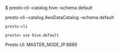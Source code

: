 

$ presto-cli –catalog hive –schema default

presto-cli –catalog AwsDataCatalog –schema default


```
presto-cli

presto> use hive.default
```

Presto UI: MASTER_NODE_IP:8889